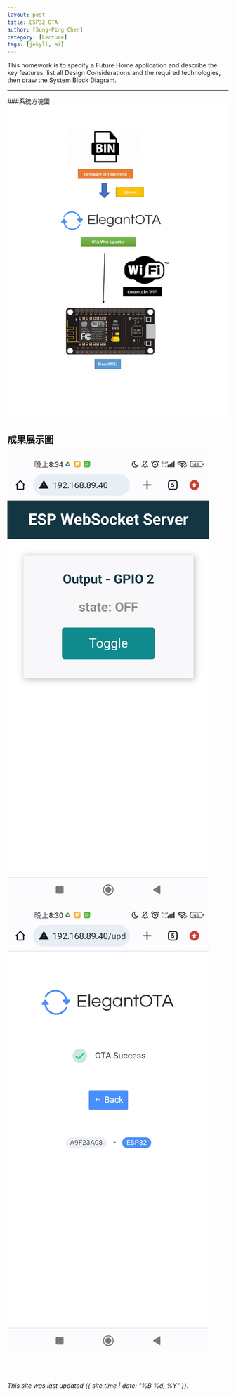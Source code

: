 ```yaml
---
layout: post
title: ESP32 OTA
author: [Sung-Ping Chen]
category: [Lecture]
tags: [jekyll, ai]
---
```


This homework is to specify a Future Home application and describe the key features, list all Design Considerations and the required technologies, then draw the System Block Diagram.

---

###系統方塊圖
![](https://github.com/fairpus/MCU-Arduinoproject/blob/main/images/OTA_page-0001.jpg?raw=true)

## 成果展示圖

![](https://github.com/fairpus/MCU-Arduinoproject/blob/main/images/tmp_Screenshot_2023-05-04-20-34-04-712_com.android.chrome7861972216696079948.jpg?raw=true)
![](https://github.com/fairpus/MCU-Arduinoproject/blob/main/images/tmp_Screenshot_2023-05-04-20-30-03-669_com.android.chrome3434808428947452044.jpg?raw=true)

<br>
<br>


*This site was last updated {{ site.time | date: "%B %d, %Y" }}.*


